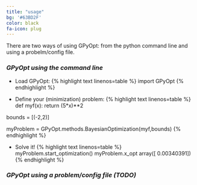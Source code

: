 ```yaml
---
title: "usage"
bg: '#63BD2F'
color: black
fa-icon: plug
---
```


There are two ways of using GPyOpt: from the python command line and using a probelm/config file. 

### *GPyOpt using the command line*

- Load GPyOpt:
{% highlight text linenos=table %}
import GPyOpt
{% endhighlight %}

- Define your (minimization) problem:
{% highlight text linenos=table %}
def myf(x):
    return (5*x)**2

bounds = [(-2,2)]

myProblem = GPyOpt.methods.BayesianOptimization(myf,bounds)
{% endhighlight %}


- Solve it!
{% highlight text linenos=table %}
myProblem.start_optimization()
myProblem.x_opt
array([ 0.00340391])
{% endhighlight %}


### *GPyOpt using a problem/config file (TODO)*
